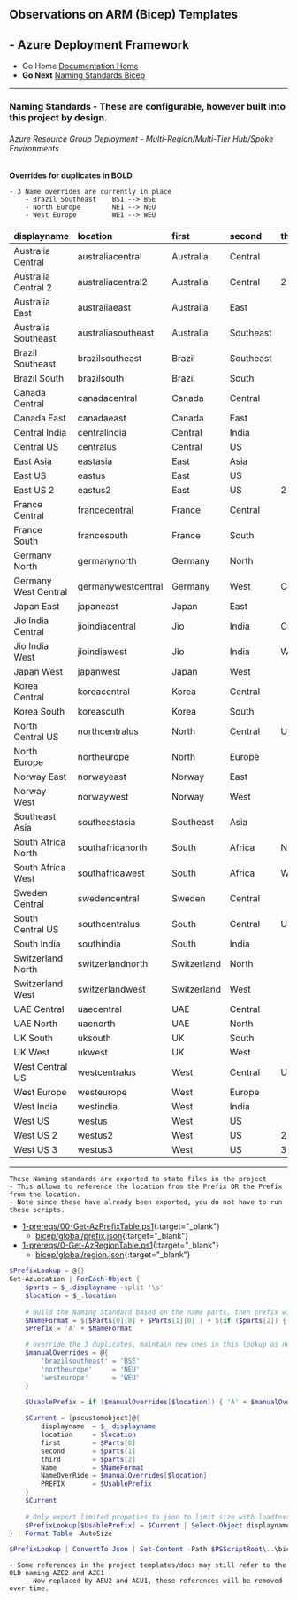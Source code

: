 ## Observations on ARM (Bicep) Templates 

## - Azure Deployment Framework ## 
- Go Home [Documentation Home](./index.md)
- **Go Next** [Naming Standards Bicep](./Naming_Standards_Bicep.md)
---
### Naming Standards - These are configurable, however built into this project by design.
###### *Azure Resource Group Deployment - Multi-Region/Multi-Tier Hub/Spoke Environments*

**Overrides for duplicates in BOLD**

    - 3 Name overrides are currently in place
        - Brazil Southeast    BS1 --> BSE
        - North Europe        NE1 --> NEU
        - West Europe         WE1 --> WEU

|displayname|location|first|second|third|Name|NameOverRide|**PREFIX**|
|:--|:--|:--|:--|:--|:--|:--|:--|
|Australia Central|australiacentral|Australia|Central||AC1||**AAC1**|
|Australia Central 2|australiacentral2|Australia|Central|2|AC2||**AAC2**|
|Australia East|australiaeast|Australia|East||AE1||**AAE1**|
|Australia Southeast|australiasoutheast|Australia|Southeast||AS1||**AAS1**|
|Brazil Southeast|brazilsoutheast|Brazil|Southeast||BS1|BSE|**ABSE**|
|Brazil South|brazilsouth|Brazil|South||BS1||**ABS1**|
|Canada Central|canadacentral|Canada|Central||CC1||**ACC1**|
|Canada East|canadaeast|Canada|East||CE1||**ACE1**|
|Central India|centralindia|Central|India||CI1||**ACI1**|
|Central US|centralus|Central|US||CU1||**ACU1**|
|East Asia|eastasia|East|Asia||EA1||**AEA1**|
|East US|eastus|East|US||EU1||**AEU1**|
|East US 2|eastus2|East|US|2|EU2||**AEU2**|
|France Central|francecentral|France|Central||FC1||**AFC1**|
|France South|francesouth|France|South||FS1||**AFS1**|
|Germany North|germanynorth|Germany|North||GN1||**AGN1**|
|Germany West Central|germanywestcentral|Germany|West|Central|GWC||**AGWC**|
|Japan East|japaneast|Japan|East||JE1||**AJE1**|
|Jio India Central|jioindiacentral|Jio|India|Central|JIC||**AJIC**|
|Jio India West|jioindiawest|Jio|India|West|JIW||**AJIW**|
|Japan West|japanwest|Japan|West||JW1||**AJW1**|
|Korea Central|koreacentral|Korea|Central||KC1||**AKC1**|
|Korea South|koreasouth|Korea|South||KS1||**AKS1**|
|North Central US|northcentralus|North|Central|US|NCU||**ANCU**|
|North Europe|northeurope|North|Europe||NE1|NEU|**ANEU**|
|Norway East|norwayeast|Norway|East||NE1||**ANE1**|
|Norway West|norwaywest|Norway|West||NW1||**ANW1**|
|Southeast Asia|southeastasia|Southeast|Asia||SA1||**ASA1**|
|South Africa North|southafricanorth|South|Africa|North|SAN||**ASAN**|
|South Africa West|southafricawest|South|Africa|West|SAW||**ASAW**|
|Sweden Central|swedencentral|Sweden|Central||SC1||**ASC1**|
|South Central US|southcentralus|South|Central|US|SCU||**ASCU**|
|South India|southindia|South|India||SI1||**ASI1**|
|Switzerland North|switzerlandnorth|Switzerland|North||SN1||**ASN1**|
|Switzerland West|switzerlandwest|Switzerland|West||SW1||**ASW1**|
|UAE Central|uaecentral|UAE|Central||UC1||**AUC1**|
|UAE North|uaenorth|UAE|North||UN1||**AUN1**|
|UK South|uksouth|UK|South||US1||**AUS1**|
|UK West|ukwest|UK|West||UW1||**AUW1**|
|West Central US|westcentralus|West|Central|US|WCU||**AWCU**|
|West Europe|westeurope|West|Europe||WE1|WEU|**AWEU**|
|West India|westindia|West|India||WI1||**AWI1**|
|West US|westus|West|US||WU1||**AWU1**|
|West US 2|westus2|West|US|2|WU2||**AWU2**|
|West US 3|westus3|West|US|3|WU3||**AWU3**|

---

    These Naming standards are exported to state files in the project
    - This allows to reference the location from the Prefix OR the Prefix from the location.
    - Note since these have already been exported, you do not have to run these scripts.

- [1-prereqs/00-Get-AzPrefixTable.ps1](https://github.com/brwilkinson/AzureDeploymentFramework/blob/main/ADF/1-prereqs/00-Get-AzPrefixTable.ps1){:target="_blank"}
    - [bicep/global/prefix.json](https://github.com/brwilkinson/AzureDeploymentFramework/blob/main/ADF/bicep/global/prefix.json){:target="_blank"}
- [1-prereqs/0-Get-AzRegionTable.ps1](https://github.com/brwilkinson/AzureDeploymentFramework/blob/main/ADF/1-prereqs/0-Get-AzRegionTable.ps1){:target="_blank"}
    - [bicep/global/region.json](https://github.com/brwilkinson/AzureDeploymentFramework/blob/main/ADF/bicep/global/region.json){:target="_blank"}


```powershell
$PrefixLookup = @{}
Get-AzLocation | ForEach-Object {
    $parts = $_.displayname -split '\s'
    $location = $_.location
    
    # Build the Naming Standard based on the name parts, then prefix with A for Azure
    $NameFormat = $($Parts[0][0] + $Parts[1][0] ) + $(if ($parts[2]) { $parts[2][0] }else { 1 })
    $Prefix = 'A' + $NameFormat

    # override the 3 duplicates, maintain new ones in this lookup as new regions come online
    $manualOverrides = @{
        'brazilsoutheast' = 'BSE'
        'northeurope'     = 'NEU'
        'westeurope'      = 'WEU'
    }

    $UsablePrefix = if ($manualOverrides[$location]) { 'A' + $manualOverrides[$location] } else { $Prefix }
    
    $Current = [pscustomobject]@{
        displayname  = $_.displayname
        location     = $location
        first        = $Parts[0]
        second       = $parts[1]
        third        = $parts[2]
        Name         = $NameFormat
        NameOverRide = $manualOverrides[$location]
        PREFIX       = $UsablePrefix
    }
    $Current
    
    # Only export limited propeties to json to limit size with loadtextcontext
    $PrefixLookup[$UsablePrefix] = $Current | Select-Object displayname, location, prefix
} | Format-Table -AutoSize

$PrefixLookup | ConvertTo-Json | Set-Content -Path $PSScriptRoot\..\bicep\global\prefix.json

```

    - Some references in the project templates/docs may still refer to the OLD naming AZE2 and AZC1 
        - Now replaced by AEU2 and ACU1, these references will be removed over time.


